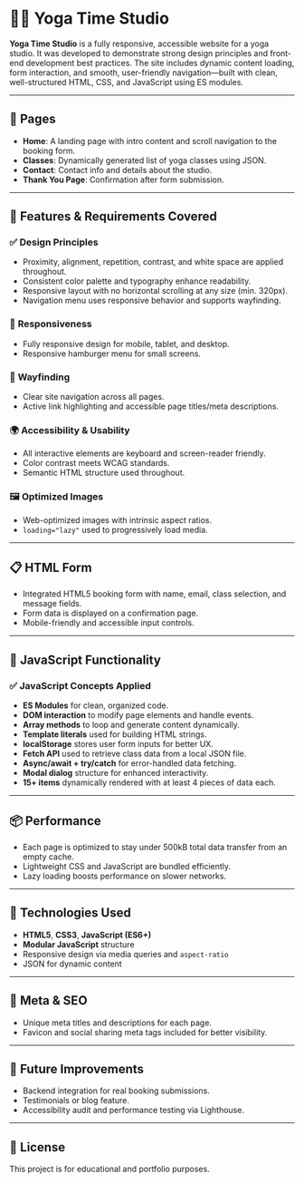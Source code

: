 
# 🧘‍♀️ Yoga Time Studio

**Yoga Time Studio** is a fully responsive, accessible website for a yoga studio. It was developed to demonstrate strong design principles and front-end development best practices. The site includes dynamic content loading, form interaction, and smooth, user-friendly navigation—built with clean, well-structured HTML, CSS, and JavaScript using ES modules.

---

## 📄 Pages

- **Home**: A landing page with intro content and scroll navigation to the booking form.
- **Classes**: Dynamically generated list of yoga classes using JSON.
- **Contact**: Contact info and details about the studio.
- **Thank You Page**: Confirmation after form submission.

---

## 🎯 Features & Requirements Covered

### ✅ **Design Principles**
- Proximity, alignment, repetition, contrast, and white space are applied throughout.
- Consistent color palette and typography enhance readability.
- Responsive layout with no horizontal scrolling at any size (min. 320px).
- Navigation menu uses responsive behavior and supports wayfinding.

### 📱 **Responsiveness**
- Fully responsive design for mobile, tablet, and desktop.
- Responsive hamburger menu for small screens.

### 🧭 **Wayfinding**
- Clear site navigation across all pages.
- Active link highlighting and accessible page titles/meta descriptions.

### 🌍 **Accessibility & Usability**
- All interactive elements are keyboard and screen-reader friendly.
- Color contrast meets WCAG standards.
- Semantic HTML structure used throughout.

### 🖼️ **Optimized Images**
- Web-optimized images with intrinsic aspect ratios.
- `loading="lazy"` used to progressively load media.

---

## 📋 HTML Form

- Integrated HTML5 booking form with name, email, class selection, and message fields.
- Form data is displayed on a confirmation page.
- Mobile-friendly and accessible input controls.

---

## 🧠 JavaScript Functionality

### ✅ **JavaScript Concepts Applied**
- **ES Modules** for clean, organized code.
- **DOM interaction** to modify page elements and handle events.
- **Array methods** to loop and generate content dynamically.
- **Template literals** used for building HTML strings.
- **localStorage** stores user form inputs for better UX.
- **Fetch API** used to retrieve class data from a local JSON file.
- **Async/await + try/catch** for error-handled data fetching.
- **Modal dialog** structure for enhanced interactivity.
- **15+ items** dynamically rendered with at least 4 pieces of data each.

---

## 📦 Performance

- Each page is optimized to stay under 500kB total data transfer from an empty cache.
- Lightweight CSS and JavaScript are bundled efficiently.
- Lazy loading boosts performance on slower networks.

---

## 🔧 Technologies Used

- **HTML5**, **CSS3**, **JavaScript (ES6+)**
- **Modular JavaScript** structure
- Responsive design via media queries and `aspect-ratio`
- JSON for dynamic content

---

## 🔗 Meta & SEO

- Unique meta titles and descriptions for each page.
- Favicon and social sharing meta tags included for better visibility.

---

## 🧪 Future Improvements

- Backend integration for real booking submissions.
- Testimonials or blog feature.
- Accessibility audit and performance testing via Lighthouse.

---

## 📜 License

This project is for educational and portfolio purposes.
